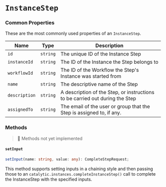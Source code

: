 # `InstanceStep`

### Common Properties

These are the most commonly used properties of an `InstanceStep`.

| Name          | Type     | Description                                                                  |
| ------------- | -------- | ---------------------------------------------------------------------------- |
| `id`          | `string` | The unique ID of the Instance Step                                           |
| `instanceId`  | `string` | The ID of the Instance the Step belongs to                                   |
| `workflowId`  | `string` | The ID of the Workflow the Step's Instance was started from                  |
| `name`        | `string` | The descriptive name of the Step                                             |
| `description` | `string` | A description of the Step, or instructions to be carried out during the Step |
| `assignedTo`  | `string` | The email of the user or group that the Step is assigned to, if any.         |

### Methods

> 🚧 Methods not yet implemented

#### `setInput`

```typescript
setInput(name: string, value: any): CompleteStepRequest;
```

This method supports setting inputs in a chaining style and then passing those to an `catalytic.instances.completeInstanceStep()` call to complete the InstanceStep with the specified inputs.
